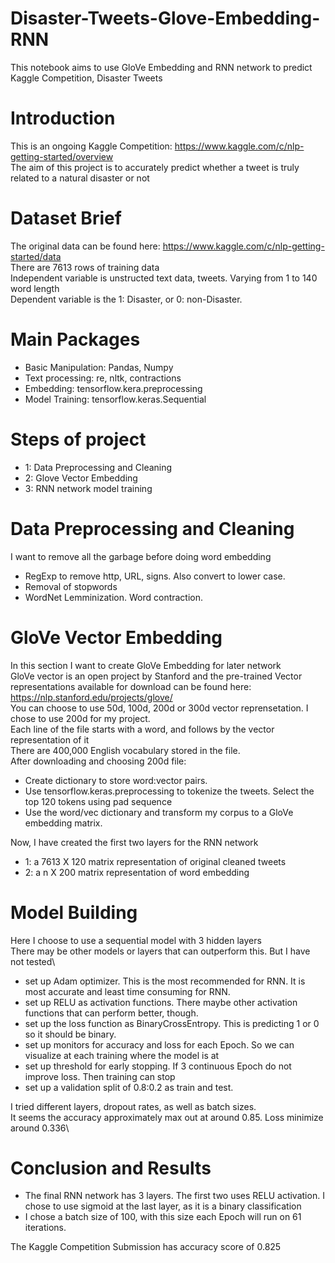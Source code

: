 # Disaster-Tweets-Glove-Embedding-RNN
This notebook aims to use GloVe Embedding and RNN network to predict Kaggle Competition, Disaster Tweets

# Introduction
This is an ongoing Kaggle Competition: https://www.kaggle.com/c/nlp-getting-started/overview \
The aim of this project is to accurately predict whether a tweet is truly related to a natural disaster or not

# Dataset Brief
The original data can be found here: https://www.kaggle.com/c/nlp-getting-started/data \
There are 7613 rows of training data\
Independent variable is unstructed text data, tweets. Varying from 1 to 140 word length \
Dependent variable is the 1: Disaster, or 0: non-Disaster.

# Main Packages
- Basic Manipulation: Pandas, Numpy
- Text processing: re, nltk, contractions
- Embedding: tensorflow.kera.preprocessing
- Model Training: tensorflow.keras.Sequential

# Steps of project
- 1: Data Preprocessing and Cleaning
- 2: Glove Vector Embedding
- 3: RNN network model training

# Data Preprocessing and Cleaning
I want to remove all the garbage before doing word embedding
- RegExp to remove http, URL, signs. Also convert to lower case.
- Removal of stopwords
- WordNet Lemminization. Word contraction.

# GloVe Vector Embedding
In this section I want to create GloVe Embedding for later network\
GloVe vector is an open project by Stanford and the pre-trained Vector representations available for download can be found here: https://nlp.stanford.edu/projects/glove/ \
You can choose to use 50d, 100d, 200d or 300d vector reprensetation. I chose to use 200d for my project.\
Each line of the file starts with a word, and follows by the vector representation of it\
There are 400,000 English vocabulary stored in the file.\
After downloading and choosing 200d file:
- Create dictionary to store word:vector pairs.
- Use tensorflow.keras.preprocessing to tokenize the tweets. Select the top 120 tokens using pad sequence
- Use the word/vec dictionary and transform my corpus to a GloVe embedding matrix.

Now, I have created the first two layers for the RNN network
- 1: a 7613 X 120 matrix representation of original cleaned tweets
- 2: a n X 200 matrix representation of word embedding

# Model Building
Here I choose to use a sequential model with 3 hidden layers\
There may be other models or layers that can outperform this. But I have not tested\
- set up Adam optimizer. This is the most recommended for RNN. It is most accurate and least time consuming for RNN.
- set up RELU as activation functions. There maybe other activation functions that can perform better, though.
- set up the loss function as BinaryCrossEntropy. This is predicting 1 or 0 so it should be binary.
- set up monitors for accuracy and loss for each Epoch. So we can visualize at each training where the model is at
- set up threshold for early stopping. If 3 continuous Epoch do not improve loss. Then training can stop
- set up a validation split of 0.8:0.2 as train and test.

I tried different layers, dropout rates, as well as batch sizes. \
It seems the accuracy approximately max out at around 0.85. Loss minimize around 0.336\

# Conclusion and Results
- The final RNN network has 3 layers. The first two uses RELU activation. I chose to use sigmoid at the last layer, as it is a binary classification
- I chose a batch size of 100, with this size each Epoch will run on 61 iterations.

The Kaggle Competition Submission has accuracy score of 0.825

